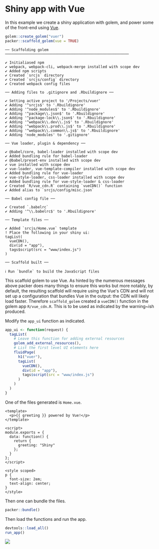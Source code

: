 # Shiny app with Vue

In this example we create a shiny application with golem, and power some of the front-end using [Vue](https://vuejs.org/).

```r
golem::create_golem("vuer")
packer::scaffold_golem(vue = TRUE)
```

```
── Scaffolding golem ─────────────────────────────────────────────────────────

✔ Initialiased npm
✔ webpack, webpack-cli, webpack-merge installed with scope dev
✔ Added npm scripts
✔ Created `srcjs` directory
✔ Created `srcjs/config` directory
✔ Created webpack config files

── Adding files to .gitignore and .Rbuildignore ──

✔ Setting active project to '/Projects/vuer'
✔ Adding '^srcjs$' to '.Rbuildignore'
✔ Adding '^node_modules$' to '.Rbuildignore'
✔ Adding '^package\\.json$' to '.Rbuildignore'
✔ Adding '^package-lock\\.json$' to '.Rbuildignore'
✔ Adding '^webpack\\.dev\\.js$' to '.Rbuildignore'
✔ Adding '^webpack\\.prod\\.js$' to '.Rbuildignore'
✔ Adding '^webpack\\.common\\.js$' to '.Rbuildignore'
✔ Adding 'node_modules' to '.gitignore'

── Vue loader, plugin & dependency ──

✔ @babel/core, babel-loader installed with scope dev
✔ Added bundling rule for babel-loader
✔ @babel/preset-env installed with scope dev
✔ vue installed with scope dev
✔ vue-loader, vue-template-compiler installed with scope dev
✔ Added bundling rule for vue-loader
✔ vue-style-loader, css-loader installed with scope dev
✔ Added bundling rule for vue-style-loader & css-loader
✔ Created `R/vue_cdn.R` containing `vueCDN()` function
✔ Added alias to `srcjs/config/misc.json`

── Babel config file ──

✔ Created `.babelrc`
✔ Adding '^\\.babelrc$' to '.Rbuildignore'

── Template files ──

✔ Added `srcjs/Home.vue` template
! Place the following in your shiny ui:
tagList(
  vueCDN(),
  div(id = "app"),
  tags$script(src = "www/index.js")
)

── Scaffold built ──

ℹ Run `bundle` to build the JavaScript files
```

This scaffold golem to use Vue. As hinted by the numerous messages above packer does many things to ensure this works but more notably, by default, the resulting scaffold will require using the Vue's CDN and will not set up a configuration that bundles Vue in the output: the CDN will likely load faster. Therefore `scaffold_golem` created a `vueCDN()` function in the golem app `R/vue_cdn.R`. This is to be used as indicated by the warning~ish produced.

Modify the `app_ui` function as indicated.

```r
app_ui <- function(request) {
  tagList(
    # Leave this function for adding external resources
    golem_add_external_resources(),
    # List the first level UI elements here 
    fluidPage(
      h1("vuer"),
      tagList(
        vueCDN(),
        div(id = "app"),
        tags$script(src = "www/index.js")
      )
    )
  )
}
```

One of the files generated is `Home.vue`.

```vue
<template>
  <p>{{ greeting }} powered by Vue!</p>
</template>

<script>
module.exports = {
  data: function() {
    return {
      greeting: "Shiny"
    };
  }
};
</script>

<style scoped>
p {
  font-size: 2em;
  text-align: center;
}
</style>
```

Then one can bundle the files.

```r
packer::bundle()
```

Then load the functions and run the app.

```r
devtools::load_all()
run_app()
```

![](_media/shiny-vue.png)
